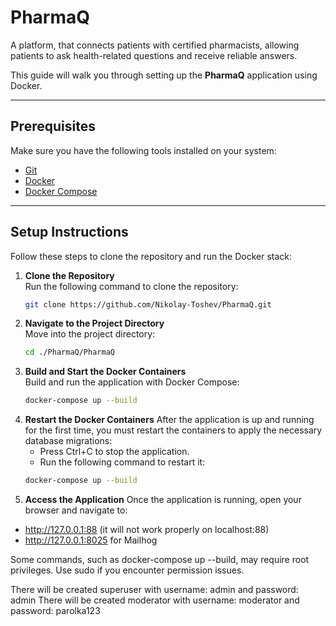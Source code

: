# PharmaQ
А platform, that connects patients with certified pharmacists, allowing patients to ask health-related questions and receive reliable answers.

This guide will walk you through setting up the **PharmaQ** application using Docker.

---

## Prerequisites

Make sure you have the following tools installed on your system:
- [Git](https://git-scm.com/)
- [Docker](https://www.docker.com/)
- [Docker Compose](https://docs.docker.com/compose/)

---

## Setup Instructions

Follow these steps to clone the repository and run the Docker stack:

1. **Clone the Repository**  
   Run the following command to clone the repository:
   ```bash
   git clone https://github.com/Nikolay-Toshev/PharmaQ.git

2. **Navigate to the Project Directory**  
   Move into the project directory:
   ```bash
   cd ./PharmaQ/PharmaQ

3. **Build and Start the Docker Containers**  
   Build and run the application with Docker Compose:
   ```bash
   docker-compose up --build

4. **Restart the Docker Containers**
   After the application is up and running for the first time, you must restart the containers to apply the necessary database migrations: 
   - Press Ctrl+C to stop the application.
   - Run the following command to restart it:
   ```bash
   docker-compose up --build

5. **Access the Application**
Once the application is running, open your browser and navigate to:
- http://127.0.0.1:88 (it will not work properly on localhost:88)
- http://127.0.0.1:8025 for Mailhog

Some commands, such as docker-compose up --build, may require root privileges. Use sudo if you encounter permission issues.

There will be created superuser with username: admin and password: admin
There will be created moderator with username: moderator and password: parolka123
